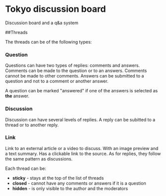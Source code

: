 # Tokyo discussion board

Discussion board and a q&amp;a system

##Threads


The threads can be of the following types:
### Question
Questions can have two types of replies: comments and answers. Comments can be made to the question or to an answers. Comments cannot be made to other comments. Answers can be submitted to a question and not to a comment or another answer. 

A question can be marked "answered" if one of the answers is selected as __the__ answer. 
### Discussion
Discussion can have several levels of replies. A reply can be subitted to a thread or to another reply.
### Link
Link to an external article or a video to discuss. With an image preview and a text summary. Has a clickable link to the source. As for replies, they follow the same pattern as discussions.

Each thread can be: 
* **sticky** - stays at the top of the list of threads
* **closed** - cannot have any comments or answers if it is a question
* **hidden** - is only visible to the author and the moderators

